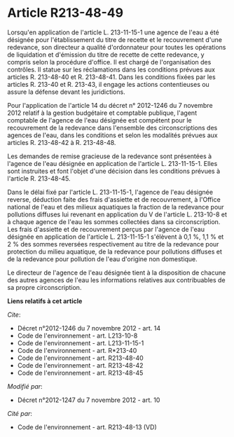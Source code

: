 # Article R213-48-49

Lorsqu'en application de l'article L. 213-11-15-1 une agence de l'eau a été désignée pour l'établissement du titre de recette
et le recouvrement d'une redevance, son directeur a qualité d'ordonnateur pour toutes les opérations de liquidation et
d'émission du titre de recette de cette redevance, y compris selon la procédure d'office. Il est chargé de l'organisation des
contrôles. Il statue sur les réclamations dans les conditions prévues aux articles R. 213-48-40 et R. 213-48-41. Dans les
conditions fixées par les articles R. 213-40 et R. 213-43, il engage les actions contentieuses ou assure la défense devant
les juridictions. 

Pour l'application de l'article 14 du décret n° 2012-1246 du 7 novembre 2012 relatif à la gestion budgétaire et comptable
publique, l'agent comptable de l'agence de l'eau désignée est compétent pour le recouvrement de la redevance dans l'ensemble
des circonscriptions des agences de l'eau, dans les conditions et selon les modalités prévues aux articles R. 213-48-42 à R.
213-48-48. 

Les demandes de remise gracieuse de la redevance sont présentées à l'agence de l'eau désignée en application de l'article L.
213-11-15-1. Elles sont instruites et font l'objet d'une décision dans les conditions prévues à l'article R. 213-48-45. 

Dans le délai fixé par l'article L. 213-11-15-1, l'agence de l'eau désignée reverse, déduction faite des frais d'assiette et
de recouvrement, à l'Office national de l'eau et des milieux aquatiques la fraction de la redevance pour pollutions diffuses
lui revenant en application du V de l'article L. 213-10-8 et à chaque agence de l'eau les sommes collectées dans sa
circonscription. Les frais d'assiette et de recouvrement perçus par l'agence de l'eau désignée en application de l'article L.
213-11-15-1 s'élèvent à 0,1 %, 1,1 % et 2 % des sommes reversées respectivement au titre de la redevance pour protection du
milieu aquatique, de la redevance pour pollutions diffuses et de la redevance pour pollution de l'eau d'origine non
domestique. 

Le directeur de l'agence de l'eau désignée tient à la disposition de chacune des autres agences de l'eau les informations
relatives aux contribuables de sa propre circonscription.

**Liens relatifs à cet article**

_Cite_:

  - Décret n°2012-1246 du 7 novembre 2012 - art. 14
  - Code de l'environnement - art. L213-10-8
  - Code de l'environnement - art. L213-11-15-1
  - Code de l'environnement - art. R*213-40
  - Code de l'environnement - art. R213-48-40
  - Code de l'environnement - art. R213-48-42
  - Code de l'environnement - art. R213-48-45

_Modifié par_:

  - Décret n°2012-1247 du 7 novembre 2012 - art. 10

_Cité par_:

  - Code de l'environnement - art. R213-48-13 (VD)
